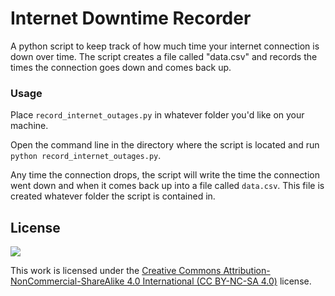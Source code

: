 # Internet Downtime Recorder
A python script to keep track of how much time your internet connection is down over time. The script creates a file called "data.csv" and records the times the connection goes down and comes back up.

### Usage
Place `record_internet_outages.py` in whatever folder you'd like on your machine. 

Open the command line in the directory where the script is located and run `python record_internet_outages.py`. 

Any time the connection drops, the script will write the time the connection went down and when it comes back up into a file called `data.csv`. This file is created whatever folder the script is contained in.

## License
<img src="https://licensebuttons.net/l/by-nc-sa/3.0/88x31.png" />

This work is licensed under the [Creative Commons Attribution-NonCommercial-ShareAlike 4.0 International (CC BY-NC-SA 4.0)](http://creativecommons.org/licenses/by-nc-sa/4.0/) license.